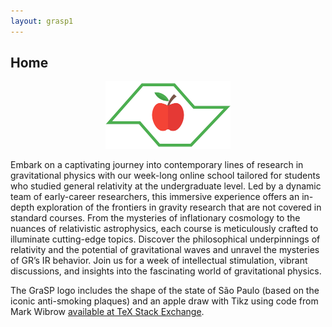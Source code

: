 ```yaml
---
layout: grasp1
---
```

## Home

<div align="center">
  <img src="/logo.png" alt="GraSP Logo" width="200">
</div>

Embark on a captivating journey into contemporary lines of research in gravitational physics with our week-long online school tailored for students who studied general relativity at the undergraduate level. Led by a dynamic team of early-career researchers, this immersive experience offers an in-depth exploration of the frontiers in gravity research that are not covered in standard courses. From the mysteries of inflationary cosmology to the nuances of relativistic astrophysics, each course is meticulously crafted to illuminate cutting-edge topics. Discover the philosophical underpinnings of relativity and the potential of gravitational waves and unravel the mysteries of GR’s IR behavior. Join us for a week of intellectual stimulation, vibrant discussions, and insights into the fascinating world of gravitational physics.

The GraSP logo includes the shape of the state of São Paulo (based on the iconic anti-smoking plaques) and an apple draw with Tikz using code from Mark Wibrow [available at TeX Stack Exchange](https://tex.stackexchange.com/a/413506/144146).
